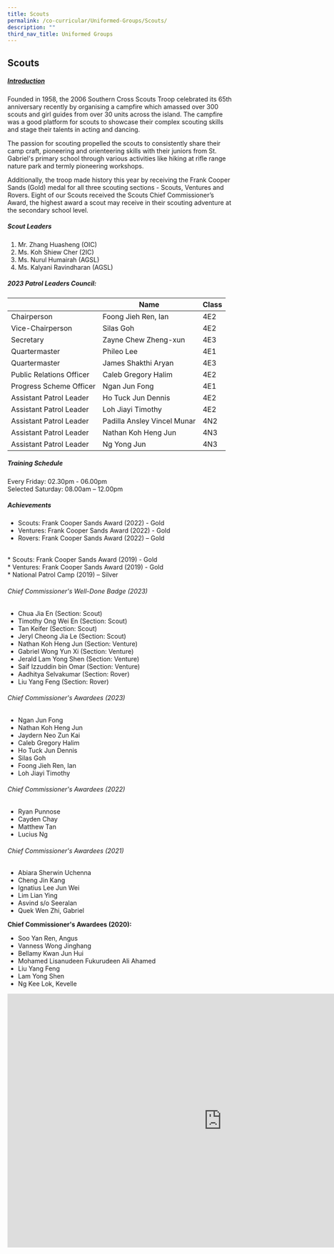 ```yaml
---
title: Scouts
permalink: /co-curricular/Uniformed-Groups/Scouts/
description: ""
third_nav_title: Uniformed Groups
---
```

## Scouts

##### <u>Introduction</u>
Founded in 1958, the 2006 Southern Cross Scouts Troop celebrated its 65th anniversary recently by organising a campfire which amassed over 300 scouts and girl guides from over 30 units across the island. The campfire was a good platform for scouts to showcase their complex scouting skills and stage their talents in acting and dancing. 

The passion for scouting propelled the scouts to consistently share their camp craft, pioneering and orienteering skills with their juniors from St. Gabriel's primary school through various activities like hiking at rifle range nature park and termly pioneering workshops.

Additionally, the troop made history this year by receiving the Frank Cooper Sands (Gold) medal for all three scouting sections - Scouts, Ventures and Rovers. Eight of our Scouts received the Scouts Chief Commissioner’s Award, the highest award a scout may receive in their scouting adventure at the secondary school level.


##### Scout Leaders<br>
1.  Mr. Zhang Huasheng (OIC)<br>
2. Ms. Koh Shiew Cher (2IC)<br>
3. Ms. Nurul Humairah (AGSL)<br>
4. Ms. Kalyani Ravindharan (AGSL) <br>

##### 2023 Patrol Leaders Council:
<table>
<thead>
  <tr>
    <th></th>
    <th>Name</th>
    <th>Class</th>
  </tr>
</thead>
<tbody>
  <tr>
    <td>Chairperson</td>
    <td>Foong Jieh Ren, Ian</td>
    <td>4E2</td>
  </tr>
  <tr>
    <td>Vice-Chairperson</td>
    <td>Silas Goh</td>
    <td>4E2</td>
  </tr>
  <tr>
    <td>Secretary</td>
    <td>Zayne Chew Zheng-xun</td>
    <td>4E3</td>
  </tr>
  <tr>
    <td>Quartermaster</td>
    <td>Phileo Lee</td>
    <td>4E1</td>
  </tr>
  <tr>
    <td>Quartermaster</td>
    <td>James Shakthi Aryan</td>
    <td>4E3</td>
  </tr>
  <tr>
    <td>Public Relations Officer</td>
    <td>Caleb Gregory Halim</td>
    <td>4E2</td>
  </tr>
  <tr>
    <td>Progress Scheme Officer</td>
    <td>Ngan Jun Fong</td>
    <td>4E1</td>
  </tr>
  <tr>
    <td>Assistant Patrol Leader</td>
    <td>Ho Tuck Jun Dennis</td>
    <td>4E2</td>
  </tr>
  <tr>
    <td>Assistant Patrol Leader</td>
    <td>Loh Jiayi Timothy</td>
    <td>4E2</td>
  </tr>
  <tr>
    <td>Assistant Patrol Leader</td>
    <td>Padilla Ansley Vincel Munar</td>
    <td>4N2</td>
  </tr>
  <tr>
    <td>Assistant Patrol Leader</td>
    <td>Nathan Koh Heng Jun</td>
    <td>4N3</td>
  </tr>
  <tr>
    <td>Assistant Patrol Leader</td>
    <td>Ng Yong Jun</td>
    <td>4N3</td>
  </tr>
</tbody>
</table>

##### Training Schedule
Every Friday: 02.30pm - 06.00pm  
Selected Saturday: 08.00am – 12.00pm

##### Achievements
*   Scouts: Frank Cooper Sands Award (2022) - Gold<br>
*   Ventures: Frank Cooper Sands Award (2022) - Gold<br>
*   Rovers: Frank Cooper Sands Award (2022) – Gold <br>
<br>
*   Scouts: Frank Cooper Sands Award (2019) - Gold<br>
*   Ventures: Frank Cooper Sands Award (2019) - Gold<br>
*   National Patrol Camp (2019) – Silver

###### Chief Commissioner's Well-Done Badge (2023)
*   Chua Jia En (Section: Scout)
*   Timothy Ong Wei En (Section: Scout)
*   Tan Keifer (Section: Scout)
*   Jeryl Cheong Jia Le (Section: Scout)
*   Nathan Koh Heng Jun (Section: Venture)
*   Gabriel Wong Yun Xi (Section: Venture)
*   Jerald Lam Yong Shen (Section: Venture)
*   Saif Izzuddin bin Omar (Section: Venture)
*   Aadhitya Selvakumar (Section: Rover)
*   Liu Yang Feng (Section: Rover)

###### Chief Commissioner's Awardees (2023)
*  Ngan Jun Fong
*  Nathan Koh Heng Jun
*  Jaydern Neo Zun Kai
*  Caleb Gregory Halim
*  Ho Tuck Jun Dennis
*  Silas Goh
*  Foong Jieh Ren, Ian
*  Loh Jiayi Timothy

###### Chief Commissioner's Awardees (2022)
*  Ryan Punnose
*  Cayden Chay
*  Matthew Tan
*  Lucius Ng

###### Chief Commissioner's Awardees (2021) 
*  Abiara Sherwin Uchenna
*  Cheng Jin Kang
*  Ignatius Lee Jun Wei
*  Lim Lian Ying
*  Asvind s/o Seeralan
*  Quek Wen Zhi, Gabriel

**Chief Commissioner's Awardees (2020):**
*  Soo Yan Ren, Angus
*  Vanness Wong Jinghang
*  Bellamy Kwan Jun Hui
*  Mohamed Lisanudeen Fukurudeen Ali Ahamed
*  Liu Yang Feng
*  Lam Yong Shen
*  Ng Kee Lok, Kevelle

<iframe src="https://docs.google.com/presentation/d/e/2PACX-1vSpYFNVknMu9IpBSgw_BST9ZhLwBXP7yFSumypN7sYDcdyNKEr8Vy3wpiCiOC3URgFLCWBZ9l6aioOT/embed?start=false&amp;loop=false&amp;delayms=3000" frameborder="0" width="960" height="569" allowfullscreen="true"></iframe>